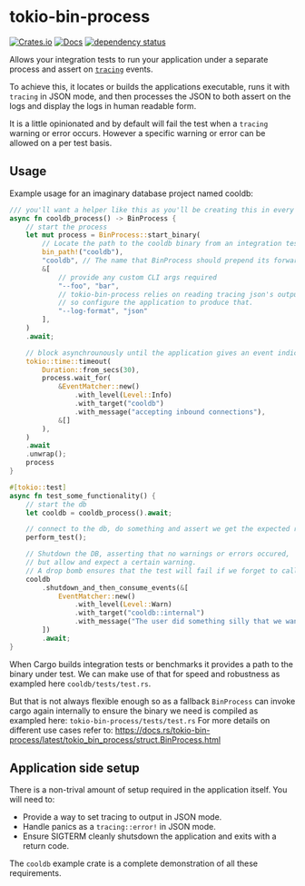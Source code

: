 # tokio-bin-process

[![Crates.io](https://img.shields.io/crates/v/tokio-bin-process.svg)](https://crates.io/crates/tokio-bin-process)
[![Docs](https://docs.rs/tokio-bin-process/badge.svg)](https://docs.rs/tokio-bin-process)
[![dependency status](https://deps.rs/repo/github/shotover/tokio-bin-process/status.svg)](https://deps.rs/repo/github/shotover/tokio-bin-process)

Allows your integration tests to run your application under a separate process and assert on [`tracing`](https://github.com/tokio-rs/tracing) events.

To achieve this, it locates or builds the applications executable,
runs it with `tracing` in JSON mode,
and then processes the JSON to both assert on the logs and display the logs in human readable form.

It is a little opinionated and by default will fail the test when a `tracing` warning or error occurs.
However a specific warning or error can be allowed on a per test basis.

## Usage

Example usage for an imaginary database project named cooldb:

```rust
/// you'll want a helper like this as you'll be creating this in every integration test.
async fn cooldb_process() -> BinProcess {
    // start the process
    let mut process = BinProcess::start_binary(
        // Locate the path to the cooldb binary from an integration test or benchmark
        bin_path!("cooldb"),
        "cooldb", // The name that BinProcess should prepend its forwarded logs with
        &[
            // provide any custom CLI args required
            "--foo", "bar",
            // tokio-bin-process relies on reading tracing json's output,
            // so configure the application to produce that.
            "--log-format", "json"
        ],
    )
    .await;

    // block asynchrounously until the application gives an event indicating that its ready
    tokio::time::timeout(
        Duration::from_secs(30),
        process.wait_for(
            &EventMatcher::new()
                .with_level(Level::Info)
                .with_target("cooldb")
                .with_message("accepting inbound connections"),
            &[]
        ),
    )
    .await
    .unwrap();
    process
}

#[tokio::test]
async fn test_some_functionality() {
    // start the db
    let cooldb = cooldb_process().await;

    // connect to the db, do something and assert we get the expected result
    perform_test();

    // Shutdown the DB, asserting that no warnings or errors occured,
    // but allow and expect a certain warning.
    // A drop bomb ensures that the test will fail if we forget to call this method.
    cooldb
        .shutdown_and_then_consume_events(&[
            EventMatcher::new()
                .with_level(Level::Warn)
                .with_target("cooldb::internal")
                .with_message("The user did something silly that we want to warn about but is actually expected in this test case")
        ])
        .await;
}
```

When Cargo builds integration tests or benchmarks it provides a path to the binary under test.
We can make use of that for speed and robustness as exampled here `cooldb/tests/test.rs`.

But that is not always flexible enough so as a fallback `BinProcess` can invoke cargo again internally to ensure the binary we need is compiled as exampled here: `tokio-bin-process/tests/test.rs`
For more details on different use cases refer to: <https://docs.rs/tokio-bin-process/latest/tokio_bin_process/struct.BinProcess.html>

## Application side setup

There is a non-trival amount of setup required in the application itself.
You will need to:

* Provide a way to set tracing to output in JSON mode.
* Handle panics as a `tracing::error!` in JSON mode.
* Ensure SIGTERM cleanly shutsdown the application and exits with a return code.

The `cooldb` example crate is a complete demonstration of all these requirements.
